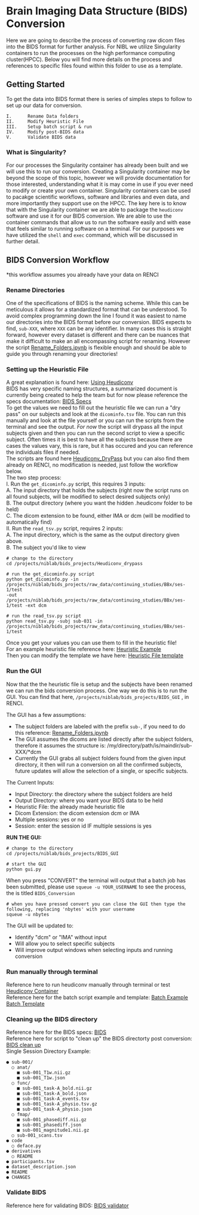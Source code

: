 # Brain Imaging Data Structure (BIDS) Conversion  
  
Here we are going to describe the process of converting raw dicom files into the BIDS format for further analysis. For NIBL we utilize Singularity containers to run the processes on the high performance computing cluster(HPCC). Below you will find more details on the process and references to specific files found within this folder to use as a template. 


## Getting Started  

To get the data into BIDS format there is series of simples steps to follow to set up our data for conversion.  
```
I.      Rename Data folders
II.     Modify Heuristic File
III.    Setup batch script & run 
IV.     Modify post-BIDS data 
V.      Validate BIDS data
```


### What is Singularity?  
For our processes the Singularity container has already been built and we will use this to run our conversion. Creating a Singularity container may be beyond the scope of this topic, however we will provide documentation for those interested, understanding what it is may come in use if you ever need to modify or create your own container. Singularity containers can be used to pacakge scientific workflows, software and libraries and even data, and more importantly they support use on the HPCC. The key here is to know that with the Singularity container we are able to package the `heudiconv` software and use it for our BIDS conversion. We are able to use the container commands that allow us to run the software easily and with ease that feels similar to running software on a terminal. For our purposes we have utilized the `shell` and `exec` command, which will be discussed in further detail.   
  
  
## BIDS Conversion Workflow 
*this workflow assumes you already have your data on RENCI   
  
  
### Rename Directories  
One of the specifications of BIDS is the naming scheme. While this can be meticulous it allows for a standardized format that can be understood. To avoid complex programming down the line I found it was easiest to name our directories into the BIDS format before our conversion. BIDS expects to find, `sub-XXX`, where `XXX` can be any identifier. In many cases this is straight forward, however every dataset is different and there can be nuances that make it difficult to make an all encompassing script for renaming. However the script [Rename_Folders.ipynb](https://github.com/niblunc/NIBL/blob/master/TheBrainPipeline/Brain_Imaging_Data_Structure/Rename_Folders.ipynb) is flexible enough and should be able to guide you through renaming your directories!  
  
  
### Setting up the Heuristic File  
A great explanation is found here: [Using Heudiconv](http://nipy.org/heudiconv/#21)  
BIDS has very specific naming structures, a summarized document is currently being created to help the team but for now please reference the specs documentation: [BIDS Specs](https://bids.neuroimaging.io/bids_spec.pdf)   
To get the values we need to fill out the heuristic file we can run a "dry pass" on our subjects and look at the `dicominfo.tsv` file. You can run this manually and look at the file yourself or you can run the scripts from the terminal and see the output. *For now* the script will drypass all the input subjects given and then you can run the second script to view a specific subject. Often times it is best to have all the subjects because there are cases the values vary, this is rare, but it has occured and you can reference the individuals files if needed.  
The scripts are found here [Heudiconv_DryPass](https://github.com/niblunc/NIBL/tree/master/TheBrainPipeline/Brain_Imaging_Data_Structure/Heudiconv_Drypass) but you can also find them already on RENCI, no modification is needed, just follow the workflow below.  
The two step process:  
I. Run the `get_dicominfo.py` script, this requires 3 inputs:  
    A. The input directory that holds the subjects (right now the script runs on all found subjects, will be modified to select desired subjects only)   
    B. The output directory (where you want the hidden .heudiconv folder to be held)  
    C. The dicom extension to be found, either IMA or dcm (will be modified to automatically find)   
II. Run the `read_tsv.py` script, requires 2 inputs:   
    A. The input directory, which is the same as the output directory given above.  
    B. The subject you'd like to view  
    
```
# change to the directory
cd /projects/niblab/bids_projects/Heudiconv_drypass

# run the get_dicominfo.py script
python get_dicominfo.py -in /projects/niblab/bids_projects/raw_data/continuing_studies/BBx/ses-1/test 
-out /projects/niblab/bids_projects/raw_data/continuing_studies/BBx/ses-1/test -ext dcm

# run the read_tsv.py script 
python read_tsv.py -subj sub-031 -in 
/projects/niblab/bids_projects/raw_data/continuing_studies/BBx/ses-1/test

```  

Once you get your values you can use them to fill in the heuristic file!  
For an example heuristic file reference here: [Heuristic Example](https://github.com/niblunc/NIBL/blob/master/TheBrainPipeline/Brain_Imaging_Data_Structure/heuristic_example.py)  
Then you can modify the template we have here: [Heuristic File template](https://github.com/niblunc/NIBL/blob/master/TheBrainPipeline/Brain_Imaging_Data_Structure/heuristic_template.py)    




### Run the GUI  
Now that the the heuristic file is setup and the subjects have been renamed we can run the bids conversion process. One way we do this is to run the GUI. You can find that here, `/projects/niblab/bids_projects/BIDS_GUI` , in RENCI.  

The GUI has a few assumptions:
- The subject folders are labeled with the prefix `sub-`, if you need to do this reference: [Rename_Folders.ipynb](https://github.com/niblunc/NIBL/blob/master/TheBrainPipeline/Brain_Imaging_Data_Structure/Rename_Folders.ipynb)  
- The GUI assumes the dicoms are listed directly after the subject folders, therefore it assumes the structure is: /my/directory/path/is/maindir/sub-XXX/*dcm  
- Currently the GUI grabs all subject folders found from the given input directory, it then will run a conversion on all the confirmed subjects, future updates will allow the selection of a single, or specific subjects.  

The Current Inputs:  
- Input Directory: the directory where the subject folders are held
- Output Directory: where you want your BIDS data to be held
- Heuristic File: the already made heuristic file  
- Dicom Extension: the dicom extension dcm or IMA  
- Multiple sessions: yes or no  
- Session: enter the session id IF multiple sessions is yes  

**RUN THE GUI:**
```
# change to the directory
cd /projects/niblab/bids_projects/BIDS_GUI

# start the GUI 
python gui.py 
```  
  
When you press "CONVERT" the terminal will output that a batch job has been submitted, please use `squeue -u YOUR_USERNAME` to see the process, the is titled `BIDS_Conversion`    
``` 
# when you have pressed convert you can close the GUI then type the following, replacing 'nbytes' with your username
squeue -u nbytes
```   
  
The GUI will be updated to:  
- Identify "dcm" or "IMA" without input
- Will allow you to select specific subjects
- Will improve output windows when selecting inputs and running conversion




### Run manually through terminal 
Reference here to run heudiconv manually through terminal or test [Heudiconv Container](https://github.com/niblunc/NIBL/blob/master/TheBrainPipeline/Brain_Imaging_Data_Structure/README_heudiconv.md)  
Reference here for the batch script example and template: [Batch Example](https://github.com/niblunc/NIBL/blob/master/TheBrainPipeline/Brain_Imaging_Data_Structure/batch_example.job) [Batch Template](https://github.com/niblunc/NIBL/blob/master/TheBrainPipeline/Brain_Imaging_Data_Structure/batch_template.job)
  
  
### Cleaning up the BIDS directory
Reference here for the BIDS specs: [BIDS](https://bids.neuroimaging.io/bids_spec.pdf)  
Reference here for script to "clean up" the BIDS directorty post conversion: [BIDS clean up](https://github.com/niblunc/NIBL/blob/master/TheBrainPipeline/Brain_Imaging_Data_Structure/CleaningBIDS.ipynb)  
Single Session Directory Example: 
```
● sub-001/
  ○ anat/
    ■ sub-001_T1w.nii.gz
    ■ sub-001_T1w.json
  ○ func/ 
    ■ sub-001_task-A_bold.nii.gz 
    ■ sub-001_task-A_bold.json
    ■ sub-001_task-A_events.tsv
    ■ sub-001_task-A_physio.tsv.gz
    ■ sub-001_task-A_physio.json
  ○ fmap/
    ■ sub-001_phasediff.nii.gz
    ■ sub-001_phasediff.json
    ■ sub-001_magnitude1.nii.gz
  ○ sub-001_scans.tsv
● code
  ○ deface.py
● derivatives 
  ○ README
● participants.tsv
● dataset_description.json
● README
● CHANGES
```  
### Validate BIDS
Reference here for validating BIDS: [BIDS validator](https://github.com/niblunc/NIBL/blob/master/TheBrainPipeline/Brain_Imaging_Data_Structure/README_BIDS_validator.md)